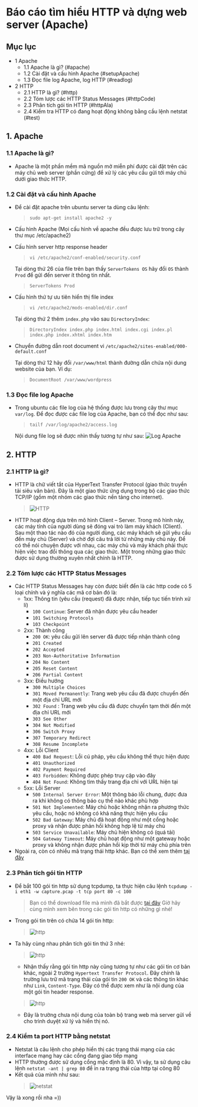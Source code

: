 # Báo cáo tìm hiểu HTTP và dựng web server (Apache)


## Mục lục
- 1 Apache
	- 1.1 Apache là gì? (#apache)
	- 1.2 Cài đặt và cấu hình Apache (#setupApache)
	- 1.3 Đọc file log Apache, log HTTP (#readlog)
- 2 HTTP
	- 2.1 HTTP là gì? (#http)
	- 2.2 Tóm lược các HTTP Status Messages (#httpCode)
	- 2.3 Phân tích gói tin HTTP (#httpAla)
	- 2.4 Kiểm tra HTTP có đang hoạt động không bằng cầu lệnh netstat (#test)


## 1. Apache
### 1.1 Apache là gì?
<a name="apache"></a>
- Apache là một phần mềm mã nguồn mở miễn phí được cài đặt trên các máy chủ web server (phần cứng) để xử lý các yêu cầu gửi tới máy chủ dưới giao thức HTTP.

### 1.2 Cài đặt và cấu hình Apache
<a name="setupApache"></a>
- Để cài đặt apache trên ubuntu server ta dùng câu lệnh:
	> `sudo apt-get install apache2 -y`
- Cấu hình Apache
(Mọi cấu hình về apache đều được lưu trữ trong cây thư mục /etc/apache2)

- Cấu hình server http response header
	> `vi /etc/apache2/conf-enabled/security.conf`

	Tại dòng thứ 26 của file trên bạn thấy `ServerTokens OS` hãy đổi `OS` thành `Prod` để gửi đến server ít thông tin nhất.
	> `ServerTokens Prod`

- Cấu hình thứ tự ưu tiên hiển thị file index
	> `vi /etc/apache2/mods-enabled/dir.conf`

	Tại dòng thứ 2 thêm `index.php` vào sau `DirectoryIndex`:
	> `DirectoryIndex index.php index.html index.cgi index.pl index.php index.xhtml index.htm`

- Chuyển đường dẫn root document
	vi `/etc/apache2/sites-enabled/000-default.conf`

	Tại dòng thứ 12 hãy đổi `/var/www/html` thành đường dẫn chứa nội dung website của bạn. Ví dụ:
	> `DocumentRoot /var/www/wordpress`

### 1.3 Đọc file log Apache
<a name="readlog"></a>
- Trong ubuntu các file log của hệ thống được lưu trong cây thư mục `var/log`. Để đọc được các file log của Apache, bạn có thể đọc như sau:
    > `tailf /var/log/apache2/access.log`
	
	Nội dung file log sẽ được nhìn thấy tương tự như sau:
	![Log Apache](../Pictures/Apache&HTTP/logApache.png)
## 2. HTTP
### 2.1 HTTP là gì?
<a name="http"></a>
- HTTP là chữ viết tắt của HyperText Transfer Protocol (giao thức truyền tải siêu văn bản). Đây là một giao thức ứng dụng trong bộ các giao thức TCP/IP (gồm một nhóm các giao thức nền tảng cho internet).
	> ![HTTP](../Pictures/Apache&HTTP/http.jpg)
- HTTP hoạt động dựa trên mô hình Client – Server. Trong mô hình này, các máy tính của người dùng sẽ đóng vai trò làm máy khách (Client). Sau một thao tác nào đó của người dùng, các máy khách sẽ gửi yêu cầu đến máy chủ (Server) và chờ đợi câu trả lời từ những máy chủ này. Để có thể nói chuyện được với nhau, các máy chủ và máy khách phải thực hiện việc trao đổi thông qua các giao thức. Một trong những giao thức được sử dụng thường xuyên nhất chính là HTTP.

### 2.2 Tóm lược các HTTP Status Messages
<a name="httpCode"></a>
- Các HTTP Status Messages hay còn được biết đển là các http code có 5 loại chính và ý nghĩa các mã cơ bản đó là:
	+ 1xx: Thông tin (yêu cầu (request) đã được nhận, tiếp tục tiến trình xử lí)
		- `100 Continue`: Server đã nhận được yêu cầu header
		- `101 Switching Protocols`
		- `103 Checkpoint`
	+ 2xx: Thành công
		- `200 OK`: yêu cầu gửi lên server đã được tiếp nhận thành công
		- `201 Created`
		- `202 Accepted`
		- `203 Non-Authoritative Information`
		- `204 No Content`
		- `205 Reset Content`
		- `206 Partial Content`
	+ 3xx: Điều hướng
		- `300 Multiple Choices`
		- `301 Moved Permanently`: Trang web yêu cầu đã được chuyển đến một địa chỉ URL mới
		- `302 Found` : Trang web yêu cầu đã được chuyển tạm thời đến một địa chỉ URL mới
		- `303 See Other`
		- `304 Not Modified`
		- `306 Switch Proxy`
		- `307 Temporary Redirect`
		- `308 Resume Incomplete`
	+ 4xx: Lỗi Client
		- `400 Bad Request`: Lỗi cú pháp, yêu cầu không thể thực hiện được
		- `401 Unauthorized`
		- `402 Payment Required`
		- `403 Forbidden`: Không được phép truy cập vào đây
		- `404 Not Found`: Không tìm thấy trang địa chỉ với URL hiện tại
	+ 5xx: Lỗi Server
		- `500 Internal Server Error`: Một thông báo lỗi chung, được đưa ra khi không có thông báo cụ thể nào khác phù hợp
		- `501 Not Implemented`: Máy chủ hoặc không nhận ra phương thức yêu cầu, hoặc nó không có khả năng thực hiện yêu cầu
		- `502 Bad Gateway`: Máy chủ đã hoạt động như một cổng hoặc proxy và nhận được phản hồi không hợp lệ từ máy chủ
		- `503 Service Unavailable`: Máy chủ hiện không có (quá tải)
		- `504 Gateway Timeout`: Máy chủ hoạt động như một gateway hoặc proxy và không nhận được phản hồi kịp thời từ máy chủ phía trên
- Ngoài ra, còn có nhiều mã trạng thái http khác. Bạn có thể xem thêm [tại đây](https://www.w3schools.com/tags/ref_httpmessages.asp)

### 2.3 Phân tích gói tin HTTP
<a name="httpAla"></a>
- Để bắt 100 gói tin http sử dụng tcpdump, ta thực hiện câu lệnh `tcpdump -i eth1 -w capture.pcap -t tcp port 80 -c 100
`
	> Bạn có thể download file mà mình đã bắt được [tại đây](../Files/capture.pcap)
Giờ hãy cùng mình xem bên trong các gói tin http có những gì nhé!

- Trong gói tin trên có chứa 14 gói tin http:
	> ![http](../Pictures/Apache&HTTP/capture.png)
- Ta hãy cùng nhau phân tích gói tin thứ 3 nhé:
	> ![http](../Pictures/Apache&HTTP/header.png)
	
	+ Nhận thấy rằng gói tin http này cũng tương tự như các gói tin cơ bản khác, ngoài 2 trường `Hypertext Transfer Protocol`. Đây chính là trường lưu trữ mã trạng thái của gói tin `200 OK` và các thông tin khác như `Link`, `Content-Type`. Đây có thể được xem như là nội dung của một gói tin header response.

	> ![http](../Pictures/Apache&HTTP/body.png)

	+ Đây là trường chưa nội dung của toàn bộ trang web mà server gửi về cho trình duyệt xử lý và hiển thị nó.

### 2.4 Kiểm ta port HTTP bằng netstat
- Netstat là câu lệnh cho phép hiển thị các trạng thái mạng của các interface mạng hay các cổng đang giao tiếp mạng
- HTTP thường được sử dụng cổng mặc định là 80. Vì vậy, ta sử dụng câu lệnh `netstat -ant | grep 80` để in ra trạng thái của http tại công 80
- Kết quả của mình như sau:
	> ![netstat](../Pictures/Apache&HTTP/netstat.png)
	
Vậy là xong rồi nha =))